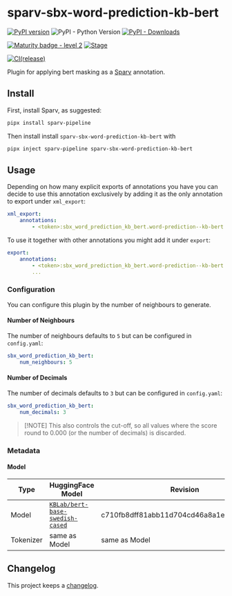 # sparv-sbx-word-prediction-kb-bert

[![PyPI version](https://badge.fury.io/py/sparv-sbx-word-prediction-kb-bert.svg)](https://pypi.org/project/sparv-sbx-word-prediction-kb-bert)
![PyPI - Python Version](https://img.shields.io/pypi/pyversions/sparv-sbx-word-prediction-kb-bert)
[![PyPI - Downloads](https://img.shields.io/pypi/dm/sparv-sbx-word-prediction-kb-bert)](https://pypi.org/project/sparv-sbx-word-prediction-kb-bert/)

[![Maturity badge - level 2](https://img.shields.io/badge/Maturity-Level%202%20--%20First%20Release-yellowgreen.svg)](https://github.com/spraakbanken/getting-started/blob/main/scorecard.md)
[![Stage](https://img.shields.io/pypi/status/sparv-sbx-word-prediction-kb-bert)](https://pypi.org/project/sparv-sbx-word-prediction-kb-bert/)

[![CI(release)](https://github.com/spraakbanken/sparv-sbx-word-prediction/actions/workflows/release-kb-bert.yml/badge.svg)](https://github.com/spraakbanken/sparv-sbx-word-prediction/actions/workflows/release-kb-bert.yml)

Plugin for applying bert masking as a [Sparv](https://github.com/spraakbanken/sparv-pipeline) annotation.

## Install

First, install Sparv, as suggested:

```bash
pipx install sparv-pipeline
```

Then install install `sparv-sbx-word-prediction-kb-bert` with

```bash
pipx inject sparv-pipeline sparv-sbx-word-prediction-kb-bert
```

## Usage

Depending on how many explicit exports of annotations you have you can decide to use this
annotation exclusively by adding it as the only annotation to export under `xml_export`:

```yaml
xml_export:
    annotations:
        - <token>:sbx_word_prediction_kb_bert.word-prediction--kb-bert
```

To use it together with other annotations you might add it under `export`:

```yaml
export:
    annotations:
        - <token>:sbx_word_prediction_kb_bert.word-prediction--kb-bert
        ...
```

### Configuration

You can configure this plugin by the number of neighbours to generate.

#### Number of Neighbours

The number of neighbours defaults to `5` but can be configured in `config.yaml`:

```yaml
sbx_word_prediction_kb_bert:
    num_neighbours: 5
```

#### Number of Decimals

The number of decimals defaults to `3` but can be configured in `config.yaml`:

```yaml
sbx_word_prediction_kb_bert:
    num_decimals: 3
```

> [!NOTE] This also controls the cut-off, so all values where the score round to 0.000 (or the number of decimals) is discarded.

### Metadata

#### Model

Type | HuggingFace Model | Revision
--- | --- | ---
Model | [`KBLab/bert-base-swedish-cased`](https://huggingface.co/KBLab/bert-base-swedish-cased) | c710fb8dff81abb11d704cd46a8a1e010b2b022c
Tokenizer | same as Model  | same as Model

## Changelog

This project keeps a [changelog](./CHANGELOG.md).
